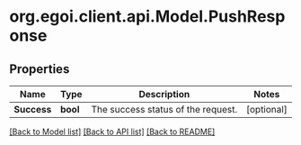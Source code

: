 
# org.egoi.client.api.Model.PushResponse

## Properties

Name | Type | Description | Notes
------------ | ------------- | ------------- | -------------
**Success** | **bool** | The success status of the request. | [optional] 

[[Back to Model list]](../README.md#documentation-for-models)
[[Back to API list]](../README.md#documentation-for-api-endpoints)
[[Back to README]](../README.md)


